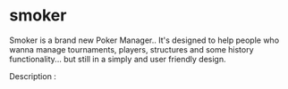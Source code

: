 smoker
======

Smoker is a brand new Poker Manager.. It's designed to help people who wanna manage tournaments, players, structures and some history functionality... but still in a simply and user friendly design.

Description :